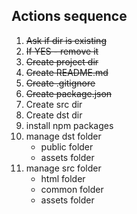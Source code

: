 ## Actions sequence
1. ~~Ask if dir is existing~~
1. ~~If YES - remove it~~
1. ~~Create project dir~~
1. ~~Create README.md~~
1. ~~Create .gitignore~~
1. ~~Create package.json~~
1. Create src dir
1. Create dst dir
1. install npm packages
1. manage dst folder
    * public folder
    * assets folder
1. manage src folder
    * html folder
    * common folder
    * assets folder